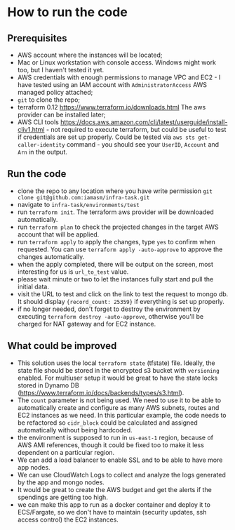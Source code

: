 # How to run the code
## Prerequisites
- AWS account where the instances will be located;
- Mac or Linux workstation with console access. Windows might work too, but I haven't tested it yet.
- AWS credentials with enough permissions to manage VPC and EC2 - I have tested using an IAM account with `AdministratorAccess` AWS managed policy attached;
- `git` to clone the repo;
- terraform 0.12 https://www.terraform.io/downloads.html The aws provider can be installed later;
- AWS CLI tools https://docs.aws.amazon.com/cli/latest/userguide/install-cliv1.html - not required to execute terraform, but could be useful to test if credentials are set up properly. Could be tested via `aws sts get-caller-identity` command - you should see your `UserID`, `Account` and `Arn` in the output.  

## Run the code
- clone the repo to any location where you have write permission `git clone git@github.com:iamasm/infra-task.git`
- navigate to `infra-task/environments/test`
- run `terraform init`. The terraform aws provider will be downloaded automatically.
- run `terraform plan` to check the projected changes in the target AWS account that will be applied.
- run `terraform apply` to apply the changes, type `yes` to confirm when requested. You can use `terraform apply -auto-approve` to approve the changes automatically.  
- when the apply completed, there will be output on the screen, most interesting for us is `url_to_test` value.
- please wait minute or two to let the instances fully start and pull the initial data.
- visit the URL to test and click on the link to test the request to mongo db. It should display `{record_count: 25359}` if everything is set up properly.
- if no longer needed, don't forget to destroy the environment by executing `terraform destroy -auto-approve`, otherwise you'll be charged for NAT gateway and for EC2 instance.  

## What could be improved
- This solution uses the local `terraform state` (tfstate) file. Ideally, the state file should be stored in the encrypted s3 bucket with `versioning` enabled. For multiuser setup it would be great to have the state locks stored in Dynamo DB (https://www.terraform.io/docs/backends/types/s3.html).   
- The `count` parameter is not being used. We need to use it to be able to automatically create and configure as many AWS subnets, routes and EC2 instances as we need. In this particular example, the code needs to be refactored so `cidr_block` could be calculated and assigned automatically without being hardcoded.
- the environment is supposed to run in `us-east-1` region, because of AWS AMI references, though it could be fixed too to make it less dependent on a particular region.
- We can add a load balancer to enable SSL and to be able to have more app nodes.
- We can use CloudWatch Logs to collect and analyze the logs generated by the app and mongo nodes.
- It would be great to create the AWS budget and get the alerts if the spendings are getting too high.
- we can make this app to run as a docker container and deploy it to ECS/Fargate, so we don't have to maintain (security updates, ssh access control) the EC2 instances.       
